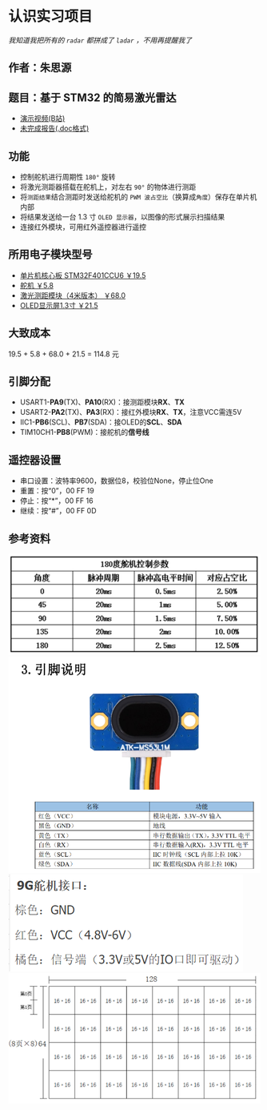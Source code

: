 # 认识实习项目

*我知道我把所有的 `radar` 都拼成了 `ladar` ，不用再提醒我了*

## 作者：朱思源

## 题目：基于 STM32 的简易激光雷达

* [演示视频(B站)](https://www.bilibili.com/video/BV1BP4y1o7L3)  
* [未完成报告(.doc格式)](./report/2020级自动化认识实习-朱思源.doc)  

## 功能

<!-- * 能够扫描前方 `180°` 范围内的物体
* 将扫描结果以图像的形式显示在屏幕上 -->
* 控制舵机进行周期性 `180°` 旋转
* 将激光测距器搭载在舵机上，对左右 `90°` 的物体进行测距
* 将`测距结果`结合测距时发送给舵机的 `PWM 波占空比`（换算成`角度`）保存在单片机内部
* 将结果发送给一台 1.3 寸 `OLED 显示器`，以图像的形式展示扫描结果
* 连接红外模块，可用红外遥控器进行遥控

## 所用电子模块型号

* [单片机核心板 STM32F401CCU6 ￥19.5](https://item.taobao.com/item.htm?spm=a230r.1.14.1.414c49b9PCIWEk&id=673430906769&ns=1&abbucket=9&mt=)
* [舵机 ￥5.8](https://detail.tmall.com/item.htm?spm=a230r.1.14.51.598e7ffcO4JutW&id=628478684024&ns=1&abbucket=9)
* [激光测距模块（4米版本） ￥68.0](https://detail.tmall.com/item.htm?spm=a230r.1.14.16.2c593ce618qCLg&id=651558248343&ns=1&abbucket=9&skuId=4879795303518)
* [OLED显示屏1.3寸 ￥21.5](https://item.taobao.com/item.htm?spm=a230r.1.14.16.77a652684Hiazm&id=562145367495&ns=1&abbucket=9#detail)

## 大致成本

19.5 + 5.8 + 68.0 + 21.5 = 114.8 元

## 引脚分配

* USART1-**PA9**(TX)、**PA10**(RX)：接测距模块**RX**、**TX**
* USART2-**PA2**(TX)、**PA3**(RX)：接红外模块**RX**、**TX**，注意VCC需连5V
* IIC1-**PB6**(SCL)、**PB7**(SDA)：接OLED的**SCL**、**SDA**
* TIM10CH1-**PB8**(PWM)：接舵机的**信号线**

## 遥控器设置

* 串口设置：波特率9600，数据位8，校验位None，停止位One
* 重置：按“0”，00 FF 19
* 停止：按“*”，00 FF 16
* 继续：按“#”，00 FF 0D

## 参考资料

![舵机占空比](./img/pwm.png)  
![传感器引脚](./img/sensor.png)  
![舵机引脚](./img/steering_engine.png)
![OLED](./img/oled.png)
